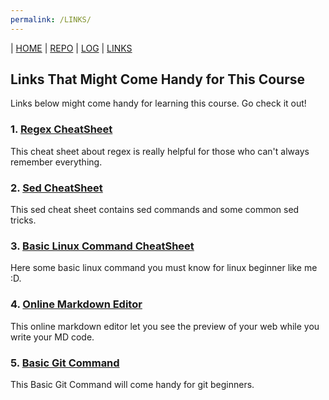 ```yaml
---
permalink: /LINKS/
---
```

| [HOME](https://syahdanputra.github.io/os212/) | [REPO](https://github.com/SyahdanPutra/os212) | [LOG](/master/TXT/mylog.txt) | [LINKS]()

## Links That Might Come Handy for This Course
Links below might come handy for learning this course. Go check it out!
### 1. [Regex CheatSheet](https://cheatography.com/davechild/cheat-sheets/regular-expressions/ "Regex CheatSheet by DaveChild")
This cheat sheet about regex is really helpful for those who can't always remember everything.
### 2. [Sed CheatSheet](https://quickref.me/sed "Sed CheatSheet")
This sed cheat sheet contains sed commands and some common sed tricks.
### 3. [Basic Linux Command CheatSheet](https://www.guru99.com/linux-commands-cheat-sheet.html "Linux CheatSheet by Guru99")
Here some basic linux command you must know for linux beginner like me :D.
### 4. [Online Markdown Editor](https://dillinger.io "Online Markdown Editor")
This online markdown editor let you see the preview of your web while you write your MD code.
### 5. [Basic Git Command](https://confluence.atlassian.com/bitbucketserver/basic-git-commands-776639767.html "Basic Git Command")
This Basic Git Command will come handy for git beginners.
